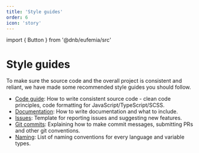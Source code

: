 ```yaml
---
title: 'Style guides'
order: 6
icon: 'story'
---
```


import { Button } from '@dnb/eufemia/src'

# Style guides

To make sure the source code and the overall project is consistent and reliant, we have made some recommended style guides you should follow.

- [Code guide](/contribute/style-guides/coding): How to write consistent source code - clean code principles, code formatting for JavaScript/TypeScript/SCSS.
- [Documentation](/contribute/style-guides/documentation): How to write documentation and what to include.
- [Issues](/contribute/style-guides/issues): Template for reporting issues and suggesting new features.
- [Git commits](/contribute/style-guides/git): Explaining how to make commit messages, submitting PRs and other git conventions.
- [Naming](/contribute/style-guides/naming): List of naming conventions for every language and variable types.
